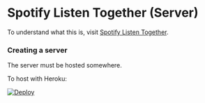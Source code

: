 # Spotify Listen Together (Server)
To understand what this is, visit [Spotify Listen Together](https://github.com/FlafyDev/spotify-listen-together).

### Creating a server
The server must be hosted somewhere.

To host with Heroku:

[![Deploy](https://www.herokucdn.com/deploy/button.svg)](https://heroku.com/deploy?template=https://github.com/SSeymourr/spotify-listen-together-server)
